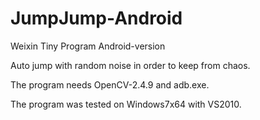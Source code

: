 # JumpJump-Android
Weixin Tiny Program Android-version

Auto jump with random noise in order to keep from chaos.

The program needs OpenCV-2.4.9 and adb.exe.

The program was tested on Windows7x64 with VS2010.
